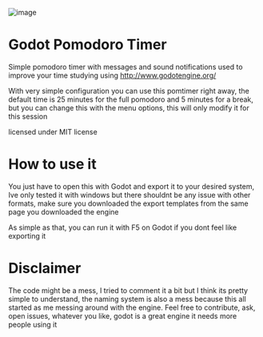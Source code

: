 
![image](http://i.imgur.com/tpFBSfp.png)
# Godot Pomodoro Timer

Simple pomodoro timer with messages and sound notifications used to improve your time studying using http://www.godotengine.org/  

With very simple configuration you can use this pomtimer right away, the default time is 25 minutes for the full pomodoro and 5 minutes for a break, but you can change this with the menu options, this will only modify it for this session

licensed under MIT license

# How to use it

You just have to open this with Godot and export it to your desired system, Ive only tested it with windows but there shouldnt be any issue with other formats, make sure you downloaded the export templates from the same page you downloaded the engine

As simple as that, you can run it with F5 on Godot if you dont feel like exporting it

# Disclaimer

The code might be a mess, I tried to comment it a bit but I think its pretty simple to understand, the naming system is also a mess because this all started as me messing around with the engine. Feel free to contribute, ask, open issues, whatever you like, godot is a great engine it needs more people using it

